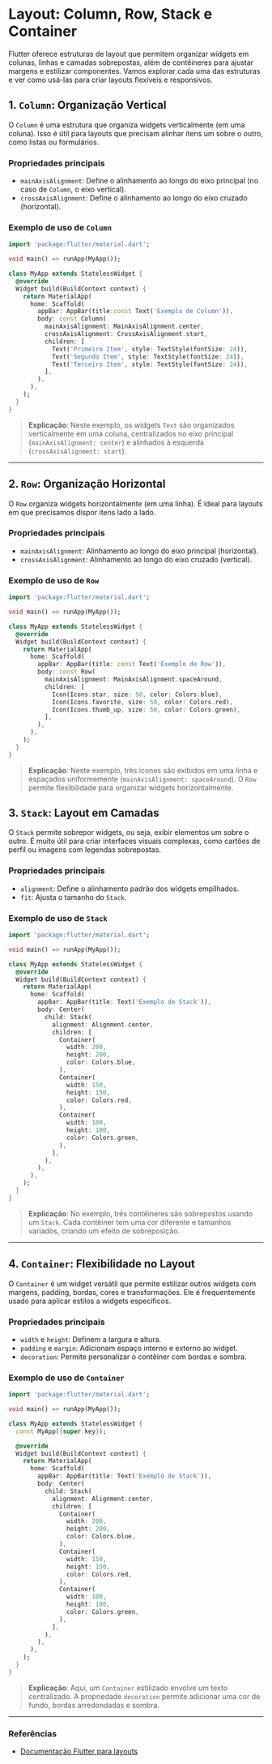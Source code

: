 
# Layout: Column, Row, Stack e Container



Flutter oferece estruturas de layout que permitem organizar widgets em colunas, linhas e camadas sobrepostas, além de contêineres para ajustar margens e estilizar componentes. Vamos explorar cada uma das estruturas e ver como usá-las para criar layouts flexíveis e responsivos.


## 1. `Column`: Organização Vertical

O `Column` é uma estrutura que organiza widgets verticalmente (em uma coluna). Isso é útil para layouts que precisam alinhar itens um sobre o outro, como listas ou formulários.

### Propriedades principais
- `mainAxisAlignment`: Define o alinhamento ao longo do eixo principal (no caso de `Column`, o eixo vertical).
- `crossAxisAlignment`: Define o alinhamento ao longo do eixo cruzado (horizontal).

### Exemplo de uso de `Column`

```dart
import 'package:flutter/material.dart';

void main() => runApp(MyApp());

class MyApp extends StatelessWidget {
  @override
  Widget build(BuildContext context) {
    return MaterialApp(
      home: Scaffold(
        appBar: AppBar(title:const Text('Exemplo de Column')),
        body: const Column(
          mainAxisAlignment: MainAxisAlignment.center,
          crossAxisAlignment: CrossAxisAlignment.start,
          children: [
            Text('Primeiro Item', style: TextStyle(fontSize: 24)),
            Text('Segundo Item', style: TextStyle(fontSize: 24)),
            Text('Terceiro Item', style: TextStyle(fontSize: 24)),
          ],
        ),
      ),
    );
  }
}
```

> **Explicação**: Neste exemplo, os widgets `Text` são organizados verticalmente em uma coluna, centralizados no eixo principal (`mainAxisAlignment: center`) e alinhados à esquerda (`crossAxisAlignment: start`).

---

## 2. `Row`: Organização Horizontal

O `Row` organiza widgets horizontalmente (em uma linha). É ideal para layouts em que precisamos dispor itens lado a lado.

### Propriedades principais
- `mainAxisAlignment`: Alinhamento ao longo do eixo principal (horizontal).
- `crossAxisAlignment`: Alinhamento ao longo do eixo cruzado (vertical).

### Exemplo de uso de `Row`

```dart
import 'package:flutter/material.dart';

void main() => runApp(MyApp());

class MyApp extends StatelessWidget {
  @override
  Widget build(BuildContext context) {
    return MaterialApp(
      home: Scaffold(
        appBar: AppBar(title: const Text('Exemplo de Row')),
        body: const Row(
          mainAxisAlignment: MainAxisAlignment.spaceAround,
          children: [
            Icon(Icons.star, size: 50, color: Colors.blue),
            Icon(Icons.favorite, size: 50, color: Colors.red),
            Icon(Icons.thumb_up, size: 50, color: Colors.green),
          ],
        ),
      ),
    );
  }
}
```

> **Explicação**: Neste exemplo, três ícones são exibidos em uma linha e espaçados uniformemente (`mainAxisAlignment: spaceAround`). O `Row` permite flexibilidade para organizar widgets horizontalmente.


## 3. `Stack`: Layout em Camadas

O `Stack` permite sobrepor widgets, ou seja, exibir elementos um sobre o outro. É muito útil para criar interfaces visuais complexas, como cartões de perfil ou imagens com legendas sobrepostas.

### Propriedades principais
- `alignment`: Define o alinhamento padrão dos widgets empilhados.
- `fit`: Ajusta o tamanho do `Stack`.

### Exemplo de uso de `Stack`

```dart
import 'package:flutter/material.dart';

void main() => runApp(MyApp());

class MyApp extends StatelessWidget {
  @override
  Widget build(BuildContext context) {
    return MaterialApp(
      home: Scaffold(
        appBar: AppBar(title: Text('Exemplo de Stack')),
        body: Center(
          child: Stack(
            alignment: Alignment.center,
            children: [
              Container(
                width: 200,
                height: 200,
                color: Colors.blue,
              ),
              Container(
                width: 150,
                height: 150,
                color: Colors.red,
              ),
              Container(
                width: 100,
                height: 100,
                color: Colors.green,
              ),
            ],
          ),
        ),
      ),
    );
  }
}
```

> **Explicação**: No exemplo, três contêineres são sobrepostos usando um `Stack`. Cada contêiner tem uma cor diferente e tamanhos variados, criando um efeito de sobreposição.

---

## 4. `Container`: Flexibilidade no Layout

O `Container` é um widget versátil que permite estilizar outros widgets com margens, padding, bordas, cores e transformações. Ele é frequentemente usado para aplicar estilos a widgets específicos.

### Propriedades principais
- `width` e `height`: Definem a largura e altura.
- `padding` e `margin`: Adicionam espaço interno e externo ao widget.
- `decoration`: Permite personalizar o contêiner com bordas e sombra.

### Exemplo de uso de `Container`

```dart
import 'package:flutter/material.dart';

void main() => runApp(MyApp());

class MyApp extends StatelessWidget {
  const MyApp({super.key});

  @override
  Widget build(BuildContext context) {
    return MaterialApp(
      home: Scaffold(
        appBar: AppBar(title: Text('Exemplo de Stack')),
        body: Center(
          child: Stack(
            alignment: Alignment.center,
            children: [
              Container(
                width: 200,
                height: 200,
                color: Colors.blue,
              ),
              Container(
                width: 150,
                height: 150,
                color: Colors.red,
              ),
              Container(
                width: 100,
                height: 100,
                color: Colors.green,
              ),
            ],
          ),
        ),
      ),
    );
  }
}
```

> **Explicação**: Aqui, um `Container` estilizado envolve um texto centralizado. A propriedade `decoration` permite adicionar uma cor de fundo, bordas arredondadas e sombra.

---

### Referências

- [Documentação Flutter para layouts](https://docs.flutter.dev/development/ui/layout)
